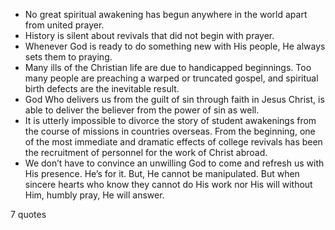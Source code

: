  - No great spiritual awakening has begun anywhere in the world apart from united prayer.
 - History is silent about revivals that did not begin with prayer.
 - Whenever God is ready to do something new with His people, He always sets them to praying.
 - Many ills of the Christian life are due to handicapped beginnings. Too many people are preaching a warped or truncated gospel, and spiritual birth defects are the inevitable result.
 - God Who delivers us from the guilt of sin through faith in Jesus Christ, is able to deliver the believer from the power of sin as well.
 - It is utterly impossible to divorce the story of student awakenings from the course of missions in countries overseas. From the beginning, one of the most immediate and dramatic effects of college revivals has been the recruitment of personnel for the work of Christ abroad.
 - We don’t have to convince an unwilling God to come and refresh us with His presence. He’s for it. But, He cannot be manipulated. But when sincere hearts who know they cannot do His work nor His will without Him, humbly pray, He will answer.

7 quotes